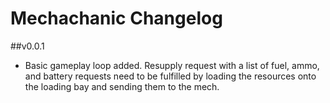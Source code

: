 # Mechachanic Changelog
##v0.0.1
- Basic gameplay loop added. Resupply request with a list of fuel, ammo, and battery requests need to be fulfilled by loading the resources onto the loading bay and sending them to the mech.
